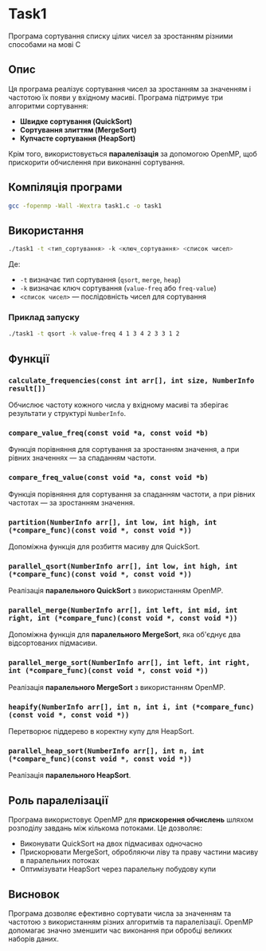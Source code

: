 # Task1
Програма сортування списку цілих чисел за зростанням різними способами на мові C

## Опис
Ця програма реалізує сортування чисел за зростанням за значенням і частотою їх появи у вхідному масиві. Програма підтримує три алгоритми сортування:
- **Швидке сортування (QuickSort)**
- **Сортування злиттям (MergeSort)**
- **Купчасте сортування (HeapSort)**

Крім того, використовується **паралелізація** за допомогою OpenMP, щоб прискорити обчислення при виконанні сортування.

## Компіляція програми
```sh
gcc -fopenmp -Wall -Wextra task1.c -o task1
```

## Використання
```sh
./task1 -t <тип_сортування> -k <ключ_сортування> <список чисел>
```
Де:
- `-t` визначає тип сортування (`qsort`, `merge`, `heap`)
- `-k` визначає ключ сортування (`value-freq` або `freq-value`)
- `<список чисел>` — послідовність чисел для сортування

### Приклад запуску
```sh
./task1 -t qsort -k value-freq 4 1 3 4 2 3 3 1 2
```

## Функції

### `calculate_frequencies(const int arr[], int size, NumberInfo result[])`
Обчислює частоту кожного числа у вхідному масиві та зберігає результати у структурі `NumberInfo`.

### `compare_value_freq(const void *a, const void *b)`
Функція порівняння для сортування за зростанням значення, а при рівних значеннях — за спаданням частоти.

### `compare_freq_value(const void *a, const void *b)`
Функція порівняння для сортування за спаданням частоти, а при рівних частотах — за зростанням значення.

### `partition(NumberInfo arr[], int low, int high, int (*compare_func)(const void *, const void *))`
Допоміжна функція для розбиття масиву для QuickSort.

### `parallel_qsort(NumberInfo arr[], int low, int high, int (*compare_func)(const void *, const void *))`
Реалізація **паралельного QuickSort** з використанням OpenMP.

### `parallel_merge(NumberInfo arr[], int left, int mid, int right, int (*compare_func)(const void *, const void *))`
Допоміжна функція для **паралельного MergeSort**, яка об'єднує два відсортованих підмасиви.

### `parallel_merge_sort(NumberInfo arr[], int left, int right, int (*compare_func)(const void *, const void *))`
Реалізація **паралельного MergeSort** з використанням OpenMP.

### `heapify(NumberInfo arr[], int n, int i, int (*compare_func)(const void *, const void *))`
Перетворює піддерево в коректну купу для HeapSort.

### `parallel_heap_sort(NumberInfo arr[], int n, int (*compare_func)(const void *, const void *))`
Реалізація **паралельного HeapSort**.

## Роль паралелізації
Програма використовує OpenMP для **прискорення обчислень** шляхом розподілу завдань між кількома потоками. Це дозволяє:
- Виконувати QuickSort на двох підмасивах одночасно
- Прискорювати MergeSort, обробляючи ліву та праву частини масиву в паралельних потоках
- Оптимізувати HeapSort через паралельну побудову купи

## Висновок
Програма дозволяє ефективно сортувати числа за значенням та частотою з використанням різних алгоритмів та паралелізації. OpenMP допомагає значно зменшити час виконання при обробці великих наборів даних.


